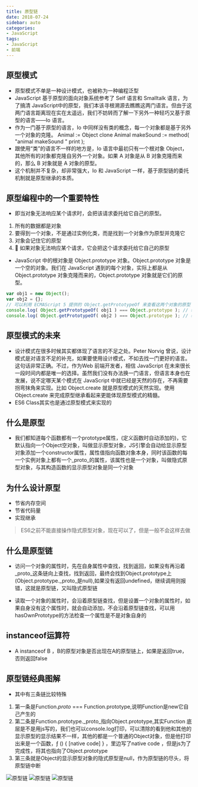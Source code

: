 ```yaml
---
title: 原型链
date: 2018-07-24
sidebar: auto
categories:
- JavaScript
tags:
- JavaScript
- 前端
---
```


##  原型模式
-   原型模式不单是一种设计模式，也被称为一种编程泛型
-   JavaScript 基于原型的面向对象系统参考了 Self 语言和 Smalltalk 语言，为了搞清 JavaScript中的原型，我们本该寻根溯源去瞧瞧这两门语言。但由于这两门语言距离现在实在太遥远，我们不妨转而了解一下另外一种轻巧又基于原型的语言——Io 语言。
-   作为一门基于原型的语言，Io 中同样没有类的概念，每一个对象都是基于另外一个对象的克隆。
Animal := Object clone
Animal makeSound := method( "animal makeSound " print );
-   跟使用“类”的语言不一样的地方是，Io 语言中最初只有一个根对象 Object，其他所有的对象都克隆自另外一个对象。如果 A 对象是从 B 对象克隆而来的，那么 B 对象就是 A 对象的原型。
-   这个机制并不复杂，却非常强大，Io 和 JavaScript 一样，基于原型链的委托机制就是原型继承的本质。

##  原型编程中的一个重要特性
-   即当对象无法响应某个请求时，会把该请求委托给它自己的原型。

1.  所有的数据都是对象
2.  要得到一个对象，不是通过实例化类，而是找到一个对象作为原型并克隆它
3.  对象会记住它的原型
4.   如果对象无法响应某个请求，它会把这个请求委托给它自己的原型

-   JavaScript 中的根对象是 Object.prototype 对象。Object.prototype 对象是一个空的对象。我们在 JavaScript 遇到的每个对象，实际上都是从 Object.prototype 对象克隆而来的，Object.prototype 对象就是它们的原型。
```js
var obj1 = new Object(); 
var obj2 = {}; 
// 可以利用 ECMAScript 5 提供的 Object.getPrototypeOf 来查看这两个对象的原型：
console.log( Object.getPrototypeOf( obj1 ) === Object.prototype ); // 输出：true 
console.log( Object.getPrototypeOf( obj2 ) === Object.prototype ); // 输出：true
```
##  原型模式的未来
-   设计模式在很多时候其实都体现了语言的不足之处。Peter Norvig 曾说，设计模式是对语言不足的补充，如果要使用设计模式，不如去找一门更好的语言。这句话非常正确。不过，作为Web 前端开发者，相信 JavaScript 在未来很长一段时间内都是唯一的选择。虽然我们没有办法换一门语言，但语言本身也在发展，说不定哪天某个模式在 JavaScript 中就已经是天然的存在，不再需要拐弯抹角来实现。比如 Object.create 就是原型模式的天然实现。使用 Object.create 来完成原型继承看起来更能体现原型模式的精髓。
-   ES6 Class其实也是通过原型模式来实现的
##  什么是原型

- 我们都知道每个函数都有一个prototype属性，(定义函数时自动添加的)，它默认指向一个Object空对象，叫做显示原型对象，JS引擎会自动给显示原型对象添加一个constructor属性，属性值指向函数对象本身，同时该函数的每一个实例对象上都有一个_proto_的属性，该属性也是一个对象，叫做隐式原型对象，与其构造函数的显示原型对象是同一个对象

##  为什么设计原型

- 节省内存空间
- 节省代码量
- 实现继承

> ES6之前不能直接操作隐式原型对象，现在可以了，但是一般不会这样去做

##  什么是原型链

- 访问一个对象的属性时，先在自身属性中查找，找到返回，如果没有再沿着_proto_这条链向上查找，找到返回，最终会找到Object.prototype上(Object.prototype._proto_是null),如果没有返回undefined，继续调用则报错，这就是原型链，又叫隐式原型链

- 读取一个对象的属性时，会沿着原型链查找，但是设置一个对象的属性时，如果自身没有这个属性时，就会自动添加，不会沿着原型链查找，可以用hasOwnPrototype的方法检查一个属性是不是对象自身的

##  instanceof运算符

- A instanceof B ，B的原型对象是否出现在A的原型链上，如果是返回true，否则返回false

##  原型链经典图解

- 其中有三条链比较特殊

1.  第一条是Function._proto_ === Function.prototype,说明Function是new它自己产生的
2.  第二条是Function.prototype._proto_指向Object.prototype,其实Function 底层是不是用js写的，我们也可以console.log打印，可以清除的看到他和其他的显示原型的显示结果不一样，其他的都是一个普通的Object对象，但是他打印出来是一个函数，ƒ () { [native code] } ，里边写了native code ，但是js为了完成性，将其也指向了Object.prototype
3.  第三条就是Object的显示原型对象的隐式原型是null，作为原型链的尽头，将原型链中断

![原型链](https://coolcdn.igetcool.com/p/2020/8/37127d77d76c1e66d764b32fcdf4d503.png?_598x715.png)
![原型链](https://coolcdn.igetcool.com/p/2020/8/f9d586dec6d7b7ac79cb8e09a60b9635.png?_1172x364.png)
![原型链](https://coolcdn.igetcool.com/p/2020/8/26006ea393745f18e303806a329b45d6.png?_1150x257.png)
